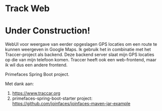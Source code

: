 # Track Web

# Under Construction!

WebUI voor weergave van eerder opgeslagen GPS locaties om een route te kunnen weergeven in Google Maps. Ik gebruik het in combinatie met het Traccer-project als backend. Deze backend server slaat mijn GPS locaties op die van mijn telefoon komen. Traccer heeft ook een web-frontend, maar ik wil dus een andere frontend.

Primefaces Spring Boot project.

Met dank aan:

1) https://www.traccar.org
2) primefaces-spring-boot-starter project: https://github.com/joinfaces/joinfaces-maven-jar-example